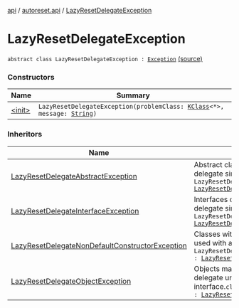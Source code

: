 [api](../../index.md) / [autoreset.api](../index.md) / [LazyResetDelegateException](./index.md)

# LazyResetDelegateException

`abstract class LazyResetDelegateException : `[`Exception`](https://kotlinlang.org/api/latest/jvm/stdlib/kotlin/-exception/index.html) [(source)](https://github.com/RBusarow/AutoReset/tree/master/api/src/main/kotlin/autoreset/api/LazyResets.kt#L135)

### Constructors

| Name | Summary |
|---|---|
| [&lt;init&gt;](-init-.md) | `LazyResetDelegateException(problemClass: `[`KClass`](https://kotlinlang.org/api/latest/jvm/stdlib/kotlin.reflect/-k-class/index.html)`<*>, message: `[`String`](https://kotlinlang.org/api/latest/jvm/stdlib/kotlin/-string/index.html)`)` |

### Inheritors

| Name | Summary |
|---|---|
| [LazyResetDelegateAbstractException](../-lazy-reset-delegate-abstract-exception/index.md) | Abstract classes cannot be used with a 'by resets' delegate since they cannot be instantiated.`class LazyResetDelegateAbstractException : `[`LazyResetDelegateException`](./index.md) |
| [LazyResetDelegateInterfaceException](../-lazy-reset-delegate-interface-exception/index.md) | Interfaces cannot be used with a 'by resetss' delegate since they cannot be instantiated.`class LazyResetDelegateInterfaceException : `[`LazyResetDelegateException`](./index.md) |
| [LazyResetDelegateNonDefaultConstructorException](../-lazy-reset-delegate-non-default-constructor-exception/index.md) | Classes without a default constructor cannot be used with a 'by resets' delegate.`class LazyResetDelegateNonDefaultConstructorException : `[`LazyResetDelegateException`](./index.md) |
| [LazyResetDelegateObjectException](../-lazy-reset-delegate-object-exception/index.md) | Objects may not be used with a 'by resets' delegate unless they implement the LazyReset interface.`class LazyResetDelegateObjectException : `[`LazyResetDelegateException`](./index.md) |

